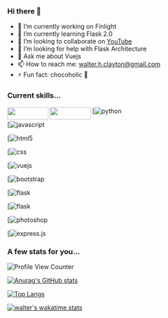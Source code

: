 ### Hi there 👋

- 🔭 I’m currently working on Finlight
- 🌱 I’m currently learning Flask 2.0
- 👯 I’m looking to collaborate on [YouTube](https://www.youtube.com/channel/UCsi4aCI975CjjZaLJYx7Wtw)
- 🤔 I’m looking for help with Flask Architecture
- 💬 Ask me about Vuejs
- 📫 How to reach me: walter.h.clayton@gmail.com
- ⚡ Fun fact: chocoholic 🍫

### Current skills...
<img align="left" width="94" height="28" src="https://img.shields.io/badge/Python-3776AB?style=for-the-badge&logo=python&logoColor=white">
<img align="left" width="94" height="28" src="https://img.shields.io/badge/Python-3776AB?style=for-the-badge&logo=python&logoColor=white">

[![python](https://img.shields.io/badge/Python-3776AB?style=for-the-badge&logo=python&logoColor=white)

[![javascript](https://img.shields.io/badge/JavaScript-F7DF1E?style=for-the-badge&logo=javascript&logoColor=black)

[![html5](https://img.shields.io/badge/HTML-239120?style=for-the-badge&logo=html5&logoColor=white)

[![css](https://img.shields.io/badge/CSS-239120?&style=for-the-badge&logo=css3&logoColor=white)

[![vuejs](https://img.shields.io/badge/Vue.js-35495E?style=for-the-badge&logo=vue.js&logoColor=4FC08D)

[![bootstrap](https://img.shields.io/badge/Bootstrap-563D7C?style=for-the-badge&logo=bootstrap&logoColor=white)

[![flask](https://img.shields.io/badge/Flask-000000?style=for-the-badge&logo=flask&logoColor=white)

[![flask](https://img.shields.io/badge/Heroku-430098?style=for-the-badge&logo=heroku&logoColor=white)

[![photoshop](https://aleen42.github.io/badges/src/photoshop.svg)

[![express.js](https://img.shields.io/badge/Express.js-404D59?style=for-the-badge)

### A few stats for you...

![Profile View Counter](https://komarev.com/ghpvc/?username=walter-clayton)

[![Anurag's GitHub stats](https://github-readme-stats.vercel.app/api?username=walter-clayton&show_icons=true)](https://github.com/walter-clayton/github-readme-stats)

[![Top Langs](https://github-readme-stats.vercel.app/api/top-langs/?username=walter-clayton)](https://github.com/walter-clayton/github-readme-stats)

[![walter's wakatime stats](https://github-readme-stats.vercel.app/api/wakatime?username=walthedude)](https://github.com/walter-clayton/github-readme-stats)
